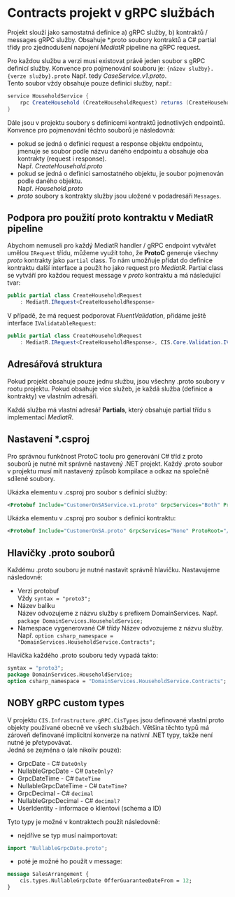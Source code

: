﻿# Contracts projekt v gRPC službách
Projekt slouží jako samostatná definice a) gRPC služby, b) kontraktů / messages gRPC služby.
Obsahuje *.proto soubory kontraktů a C# partial třídy pro zjednodušení napojení *MediatR* pipeline na gRPC request.

Pro každou službu a verzi musí existovat právě jeden soubor s gRPC definicí služby. 
Konvence pro pojmenování souboru je: `{název služby}.{verze služby}.proto`
Např. tedy *CaseService.v1.proto*.  
Tento soubor vždy obsahuje pouze definici služby, např.:
```csharp
service HouseholdService {
    rpc CreateHousehold (CreateHouseholdRequest) returns (CreateHouseholdResponse);
}
```

Dále jsou v projektu soubory s definicemi kontraktů jednotlivých endpointů. 
Konvence pro pojmenování těchto souborů je následovná:
- pokud se jedná o definici request a response objektu endpointu, jmenuje se soubor podle názvu daného endpointu a obsahuje oba kontrakty (request i response).  
Např. *CreateHousehold.proto*
- pokud se jedná o definici samostatného objektu, je soubor pojmenován podle daného objektu.  
Např. *Household.proto*
- *proto* soubory s kontrakty služby jsou uložené v podadresáři `Messages`.

## Podpora pro použití proto kontraktu v MediatR pipeline
Abychom nemuseli pro každý MediatR handler / gRPC endpoint vytvářet umělou `IRequest` třídu, můžeme využít toho, že **ProtoC** generuje všechny *proto* kontrakty jako `partial` class.
To nám umožňuje přidat do definice kontraktu další interface a použít ho jako request pro *MediatR*.
Partial class se vytváří pro každou request message v *proto* kontraktu a má následující tvar:

```csharp
public partial class CreateHouseholdRequest
    : MediatR.IRequest<CreateHouseholdResponse>
```
V případě, že má request podporovat *FluentValidation*, přidáme ještě interface `IValidatableRequest`:
```csharp
public partial class CreateHouseholdRequest
    : MediatR.IRequest<CreateHouseholdResponse>, CIS.Core.Validation.IValidatableRequest
```

## Adresářová struktura
Pokud projekt obsahuje pouze jednu službu, jsou všechny .proto soubory v rootu projektu.
Pokud obsahuje více služeb, je každá služba (definice a kontrakty) ve vlastním adresáři.

Každá služba má vlastní adresář **Partials**, který obsahuje partial třídu s implementací *MediatR*.

## Nastavení *.csproj
Pro správnou funkčnost ProtoC toolu pro generování C# tříd z proto souborů je nutné mít správně nastavený .NET projekt.
Každý .proto soubor v projektu musí mít nastavený způsob kompilace a odkaz na společně sdílené soubory.

Ukázka elementu v .csproj pro soubor s definicí služby:
```xml
<Protobuf Include="CustomerOnSAService.v1.proto" GrpcServices="Both" ProtoRoot="/" AdditionalImportDirs="../../../Shared/SharedTypes/GrpcTypes/Protos" />
```

Ukázka elementu v .csproj pro soubor s definicí kontraktu:
```xml
<Protobuf Include="CustomerOnSA.proto" GrpcServices="None" ProtoRoot="/" AdditionalImportDirs="../../../Shared/SharedTypes/GrpcTypes/Protos" />
```

## Hlavičky .proto souborů
Každému .proto souboru je nutné nastavit správně hlavičku. Nastavujeme následovné:
- Verzi protobuf  
Vždy `syntax = "proto3";`
- Název balíku  
Název odvozujeme z názvu služby s prefixem DomainServices. Např. `package DomainServices.HouseholdService;`
- Namespace vygenerované C# třídy
Název odvozujeme z názvu služby. Např. `option csharp_namespace = "DomainServices.HouseholdService.Contracts";`

Hlavička každého .proto souboru tedy vypadá takto:
```protobuf
syntax = "proto3";
package DomainServices.HouseholdService;
option csharp_namespace = "DomainServices.HouseholdService.Contracts";
```

## NOBY gRPC custom types
V projektu `CIS.Infrastructure.gRPC.CisTypes` jsou definované vlastní proto objekty používané obecně ve všech službách.
Většina těchto typů má zároveň definované implicitní konverze na nativní .NET typy, takže není nutné je přetypovávat.  
Jedná se zejména o (ale nikoliv pouze):
- GrpcDate - C# `DateOnly`
- NullableGrpcDate - C# `DateOnly?`
- GrpcDateTime - C# `DateTime`
- NullableGrpcDateTime - C# `DateTime?`
- GrpcDecimal - C# `decimal`
- NullableGrpcDecimal - C# `decimal?`
- UserIdentity - informace o klientovi (schema a ID)

Tyto typy je možné v kontraktech použít následovně:
- nejdříve se typ musí naimportovat:
```protobuf
import "NullableGrpcDate.proto";
```
- poté je možné ho použít v message:
```protobuf
message SalesArrangement {
    cis.types.NullableGrpcDate OfferGuaranteeDateFrom = 12;
}
```